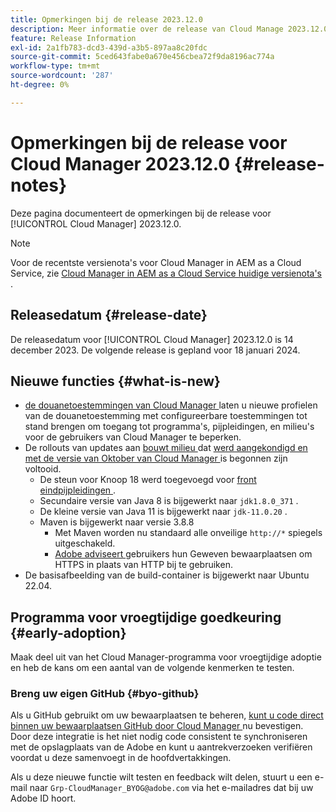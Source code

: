```yaml
---
title: Opmerkingen bij de release 2023.12.0
description: Meer informatie over de release van Cloud Manage 2023.12.0.
feature: Release Information
exl-id: 2a1fb783-dcd3-439d-a3b5-897aa8c20fdc
source-git-commit: 5ced643fabe0a670e456cbea72f9da8196ac774a
workflow-type: tm+mt
source-wordcount: '287'
ht-degree: 0%

---
```


# Opmerkingen bij de release voor Cloud Manager 2023.12.0 {#release-notes}

Deze pagina documenteert de opmerkingen bij de release voor [!UICONTROL Cloud Manager] 2023.12.0.

>[!NOTE]
>
>Voor de recentste versienota&#39;s voor Cloud Manager in AEM as a Cloud Service, zie [ Cloud Manager in AEM as a Cloud Service huidige versienota&#39;s ](https://experienceleague.adobe.com/en/docs/experience-manager-cloud-service/content/release-notes/cloud-manager/current).

## Releasedatum {#release-date}

De releasedatum voor [!UICONTROL Cloud Manager] 2023.12.0 is 14 december 2023. De volgende release is gepland voor 18 januari 2024.

## Nieuwe functies {#what-is-new}

* [ de douanetoestemmingen van Cloud Manager ](/help/using/custom-permissions.md) laten u nieuwe profielen van de douanetoestemming met configureerbare toestemmingen tot stand brengen om toegang tot programma&#39;s, pijpleidingen, en milieu&#39;s voor de gebruikers van Cloud Manager te beperken.
* De rollouts van updates aan [ bouwt milieu ](/help/getting-started/build-environment.md) dat [ werd aangekondigd en met de versie van Oktober van Cloud Manager ](/help/release-notes/2023/2023-10-0.md) is begonnen zijn voltooid.
   * De steun voor Knoop 18 werd toegevoegd voor [ front eindpijpleidingen ](/help/overview/ci-cd-pipelines.md).
   * Secundaire versie van Java 8 is bijgewerkt naar `jdk1.8.0_371` .
   * De kleine versie van Java 11 is bijgewerkt naar `jdk-11.0.20` .
   * Maven is bijgewerkt naar versie 3.8.8
      * Met Maven worden nu standaard alle onveilige `http://*` spiegels uitgeschakeld.
      * [ Adobe adviseert ](/help/getting-started/build-environment.md#https-maven) gebruikers hun Geweven bewaarplaatsen om HTTPS in plaats van HTTP bij te gebruiken.
* De basisafbeelding van de build-container is bijgewerkt naar Ubuntu 22.04.

## Programma voor vroegtijdige goedkeuring {#early-adoption}

Maak deel uit van het Cloud Manager-programma voor vroegtijdige adoptie en heb de kans om een aantal van de volgende kenmerken te testen.

### Breng uw eigen GitHub {#byo-github}

Als u GitHub gebruikt om uw bewaarplaatsen te beheren, [ kunt u code direct binnen uw bewaarplaatsen GitHub door Cloud Manager ](/help/managing-code/private-repositories.md) nu bevestigen. Door deze integratie is het niet nodig code consistent te synchroniseren met de opslagplaats van de Adobe en kunt u aantrekverzoeken verifiëren voordat u deze samenvoegt in de hoofdvertakkingen.

Als u deze nieuwe functie wilt testen en feedback wilt delen, stuurt u een e-mail naar `Grp-CloudManager_BYOG@adobe.com` via het e-mailadres dat bij uw Adobe ID hoort.

